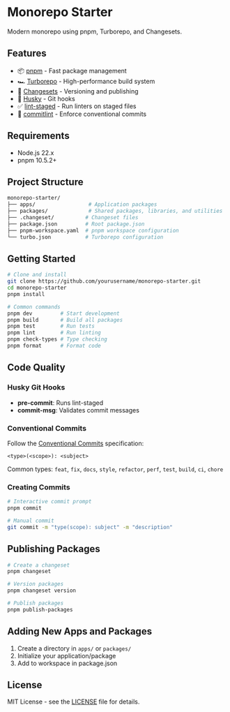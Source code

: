 # Monorepo Starter

Modern monorepo using pnpm, Turborepo, and Changesets.

## Features

- 📦 [pnpm](https://pnpm.io/) - Fast package management
- 🏎️ [Turborepo](https://turbo.build/) - High-performance build system
- 🚢 [Changesets](https://github.com/changesets/changesets) - Versioning and publishing
- 🧹 [Husky](https://typicode.github.io/husky/) - Git hooks
- ✅ [lint-staged](https://github.com/okonet/lint-staged) - Run linters on staged files
- 📝 [commitlint](https://commitlint.js.org/) - Enforce conventional commits

## Requirements

- Node.js 22.x
- pnpm 10.5.2+

## Project Structure

```bash
monorepo-starter/
├── apps/                 # Application packages
├── packages/             # Shared packages, libraries, and utilities
├── .changeset/          # Changeset files
├── package.json         # Root package.json
├── pnpm-workspace.yaml  # pnpm workspace configuration
└── turbo.json           # Turborepo configuration
```

## Getting Started

```bash
# Clone and install
git clone https://github.com/yourusername/monorepo-starter.git
cd monorepo-starter
pnpm install

# Common commands
pnpm dev         # Start development
pnpm build       # Build all packages
pnpm test        # Run tests
pnpm lint        # Run linting
pnpm check-types # Type checking
pnpm format      # Format code
```

## Code Quality

### Husky Git Hooks

- **pre-commit**: Runs lint-staged
- **commit-msg**: Validates commit messages

### Conventional Commits

Follow the [Conventional Commits](https://www.conventionalcommits.org/) specification:

```
<type>(<scope>): <subject>
```

Common types: `feat`, `fix`, `docs`, `style`, `refactor`, `perf`, `test`, `build`, `ci`, `chore`

### Creating Commits

```bash
# Interactive commit prompt
pnpm commit

# Manual commit
git commit -m "type(scope): subject" -m "description"
```

## Publishing Packages

```bash
# Create a changeset
pnpm changeset

# Version packages
pnpm changeset version

# Publish packages
pnpm publish-packages
```

## Adding New Apps and Packages

1. Create a directory in `apps/` or `packages/`
2. Initialize your application/package
3. Add to workspace in package.json

## License

MIT License - see the [LICENSE](./LICENSE) file for details.
